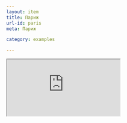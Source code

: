 ```yaml
---
layout: item
title: Париж
url-id: paris
meta: Париж

category: examples

---
```


<div class="embed-responsive embed-responsive-16by9">
  <iframe class="embed-responsive-item" src="https://www.youtube.com/embed/10BGx93HJPE"></iframe>
</div>
